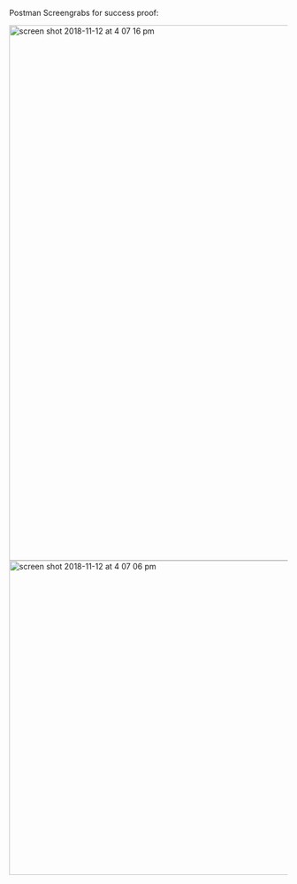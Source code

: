 Postman Screengrabs for success proof: 

<img width="967" alt="screen shot 2018-11-12 at 4 07 16 pm" src="https://user-images.githubusercontent.com/29719272/48380480-1e706c80-e695-11e8-83ad-b4f4213ad3fd.png">
<img width="568" alt="screen shot 2018-11-12 at 4 07 06 pm" src="https://user-images.githubusercontent.com/29719272/48380482-1fa19980-e695-11e8-8da1-801bc9d4e0d8.png">
